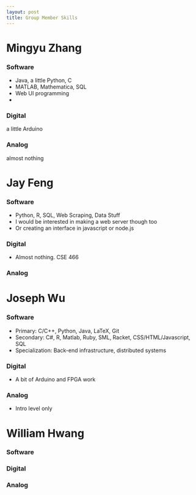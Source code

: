 ```yaml
---
layout: post
title: Group Member Skills
---
```

# Mingyu Zhang

### Software
* Java, a little Python, C
* MATLAB, Mathematica, SQL
* Web UI programming
* 
### Digital
a little Arduino

### Analog
almost nothing


# Jay Feng

### Software
* Python, R, SQL, Web Scraping, Data Stuff
* I would be interested in making a web server though too
* Or creating an interface in javascript or node.js

### Digital
* Almost nothing. CSE 466

### Analog

# Joseph Wu

### Software
* Primary: C/C++, Python, Java, LaTeX, Git
* Secondary: C#, R, Matlab, Ruby, SML, Racket, CSS/HTML/Javascript, SQL
* Specialization: Back-end infrastructure, distributed systems

### Digital
* A bit of Arduino and FPGA work

### Analog
* Intro level only


# William Hwang

### Software

### Digital

### Analog
